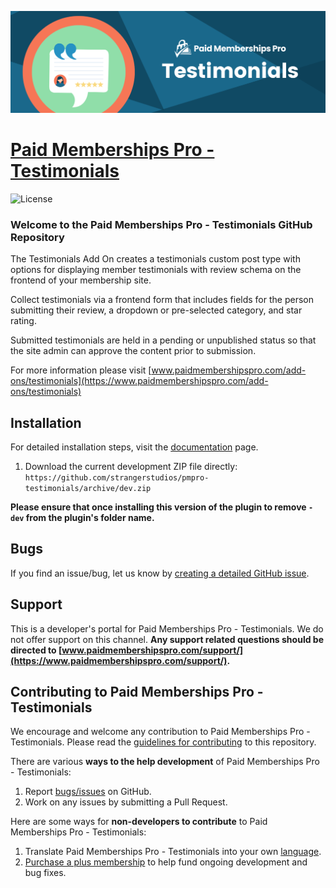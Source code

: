 ![](pmpro-testimonials-banner.png)

# [Paid Memberships Pro - Testimonials](https://www.paidmembershipspro.com/add-ons/testimonials) #
[comment]: # (Generate badges from shields.io, only works for .org plugins to get other stats etc. We'd have to create our own endpoints for Premium plugins)

![License](https://img.shields.io/badge/license-GPL--3.0%2B-red.svg?style=flat-square)

### Welcome to the Paid Memberships Pro - Testimonials GitHub Repository

The Testimonials Add On creates a testimonials custom post type with options for displaying member testimonials with review schema on the frontend of your membership site.

Collect testimonials via a frontend form that includes fields for the person submitting their review, a dropdown or pre-selected category, and star rating.

Submitted testimonials are held in a pending or unpublished status so that the site admin can approve the content prior to submission.

For more information please visit [www.paidmembershipspro.com/add-ons/testimonials](https://www.paidmembershipspro.com/add-ons/testimonials)

## Installation ##
For detailed installation steps, visit the [documentation](https://www.paidmembershipspro.com/add-ons/testimonials) page.

1. Download the current development ZIP file directly: `https://github.com/strangerstudios/pmpro-testimonials/archive/dev.zip`

**Please ensure that once installing this version of the plugin to remove `-dev` from the plugin's folder name.**

## Bugs ##
If you find an issue/bug, let us know by [creating a detailed GitHub issue](https://github.com/strangerstudios/pmpro-testimonials/issues/new).

## Support ##
This is a developer's portal for Paid Memberships Pro - Testimonials. We do not offer support on this channel. **Any support related questions should be directed to [www.paidmembershipspro.com/support/](https://www.paidmembershipspro.com/support/).**

## Contributing to Paid Memberships Pro - Testimonials ##
We encourage and welcome any contribution to Paid Memberships Pro - Testimonials. Please read the [guidelines for contributing](https://github.com/strangerstudios/pmpro-testimonials/blob/dev/.github/CONTRIBUTING.md) to this repository.

There are various **ways to the help development** of Paid Memberships Pro - Testimonials:

1. Report [bugs/issues](https://github.com/strangerstudios/pmpro-testimonials/issues/new) on GitHub.
2. Work on any issues by submitting a Pull Request.

Here are some ways for **non-developers to contribute** to Paid Memberships Pro - Testimonials:

1. Translate Paid Memberships Pro - Testimonials into your own [language](https://www.paidmembershipspro.com/paid-memberships-pro-in-your-language/).
2. [Purchase a plus membership](https://www.paidmembershipspro.com/pricing) to help fund ongoing development and bug fixes.
